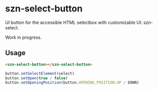 # szn-select-button

UI button for the accessible HTML selectbox with customizable UI: szn-select.

Work in progress.

## Usage

```html
<szn-select-button></szn-select-button>
```

```js
button.setSelectElement(select)
button.setOpen(true / false)
button.setOpeningPosition(button.OPENING_POSITION.UP / DOWN)
```
